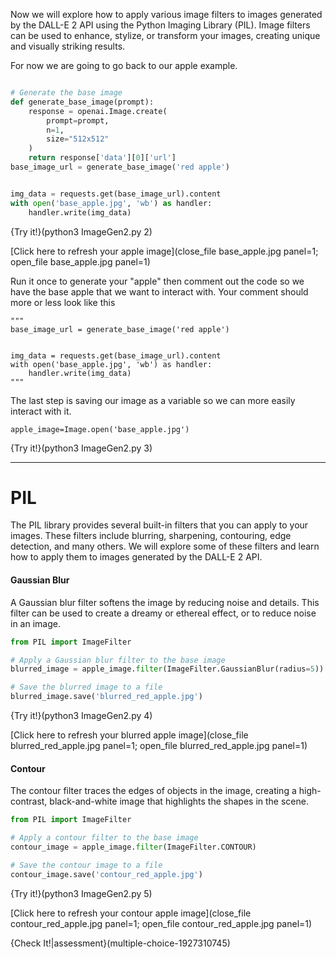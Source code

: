 Now we will explore how to apply various image filters to images generated by the DALL-E 2 API using the Python Imaging Library (PIL). Image filters can be used to enhance, stylize, or transform your images, creating unique and visually striking results.

For now we are going to go back to our apple example. 
```python

# Generate the base image
def generate_base_image(prompt):
    response = openai.Image.create(
        prompt=prompt,
        n=1,
        size="512x512"
    )
    return response['data'][0]['url']
base_image_url = generate_base_image('red apple')


img_data = requests.get(base_image_url).content
with open('base_apple.jpg', 'wb') as handler:
    handler.write(img_data)
```
{Try it!}(python3 ImageGen2.py 2)

[Click here to refresh your apple image](close_file base_apple.jpg panel=1; open_file base_apple.jpg panel=1)

Run it once to generate your "apple" then comment out the code so we have the base apple that we want to interact with. Your comment should more or less look like this 

```python-hide-clipboard
"""    
base_image_url = generate_base_image('red apple')


img_data = requests.get(base_image_url).content
with open('base_apple.jpg', 'wb') as handler:
    handler.write(img_data)
"""
```
The last step is saving our image as a variable so we can more easily interact with it. 
```
apple_image=Image.open('base_apple.jpg')
```
{Try it!}(python3 ImageGen2.py 3)

------
# PIL

The PIL library provides several built-in filters that you can apply to your images. These filters include blurring, sharpening, contouring, edge detection, and many others. We will explore some of these filters and learn how to apply them to images generated by the DALL-E 2 API.

#### Gaussian Blur

A Gaussian blur filter softens the image by reducing noise and details. This filter can be used to create a dreamy or ethereal effect, or to reduce noise in an image.

```python
from PIL import ImageFilter

# Apply a Gaussian blur filter to the base image
blurred_image = apple_image.filter(ImageFilter.GaussianBlur(radius=5))

# Save the blurred image to a file
blurred_image.save('blurred_red_apple.jpg')
```
{Try it!}(python3 ImageGen2.py 4)

[Click here to refresh your  blurred apple image](close_file blurred_red_apple.jpg panel=1; open_file blurred_red_apple.jpg panel=1)

#### Contour

The contour filter traces the edges of objects in the image, creating a high-contrast, black-and-white image that highlights the shapes in the scene.
```python
from PIL import ImageFilter

# Apply a contour filter to the base image
contour_image = apple_image.filter(ImageFilter.CONTOUR)

# Save the contour image to a file
contour_image.save('contour_red_apple.jpg')
```

{Try it!}(python3 ImageGen2.py 5)

[Click here to refresh your contour apple image](close_file contour_red_apple.jpg panel=1; open_file contour_red_apple.jpg panel=1)

{Check It!|assessment}(multiple-choice-1927310745)
